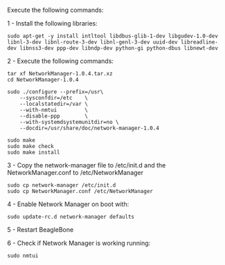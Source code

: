 Execute the following commands:

1 - Install the following libraries:

    sudo apt-get -y install intltool libdbus-glib-1-dev libgudev-1.0-dev libnl-3-dev libnl-route-3-dev libnl-genl-3-dev uuid-dev libreadline-dev libnss3-dev ppp-dev libndp-dev python-gi python-dbus libnewt-dev

2 - Execute the following commands:
    
    tar xf NetworkManager-1.0.4.tar.xz
    cd NetworkManager-1.0.4

    sudo ./configure --prefix=/usr\
        --sysconfdir=/etc    \
        --localstatedir=/var \
        --with-nmtui         \
        --disable-ppp        \
        --with-systemdsystemunitdir=no \
        --docdir=/usr/share/doc/network-manager-1.0.4
        
    sudo make
    sudo make check
    sudo make install
    
3 - Copy the network-manager file to /etc/init.d and the NetworkManager.conf to /etc/NetworkManager

    sudo cp network-manager /etc/init.d
    sudo cp NetworkManager.conf /etc/NetworkManager


4 - Enable Network Manager on boot with:

    sudo update-rc.d network-manager defaults

5 - Restart BeagleBone

6 - Check if Network Manager is working running:

    sudo nmtui
